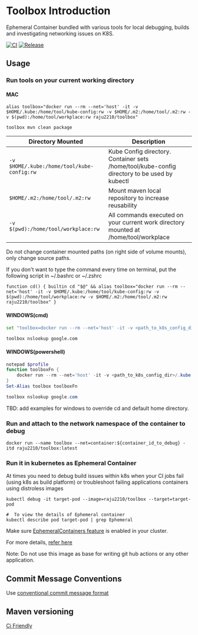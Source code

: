 # Toolbox Introduction
Ephemeral Container bundled with various tools for local debugging, builds and investigating networking issues on K8S.

[![CI](https://github.com/rajesh-kumar/toolbox-container/workflows/CI/badge.svg)](https://github.com/rajesh-kumar/toolbox-container/actions?query=branch%3Amaster)
[![Release](https://github.com/rajesh-kumar/toolbox-container/workflows/Release/badge.svg)](https://github.com/rajesh-kumar/toolbox-container/actions?query=branch%3Amaster)


## Usage

### Run tools on your current working directory

#### MAC

```shell script
alias toolbox="docker run --rm --net='host' -it -v $HOME/.kube:/home/tool/kube-config:rw -v $HOME/.m2:/home/tool/.m2:rw -v $(pwd):/home/tool/workplace:rw raju2210/toolbox"
```

```shell script
toolbox mvn clean package
```

| Directory Mounted | Description |
| --- | --- |
| `-v $HOME/.kube:/home/tool/kube-config:rw` | Kube Config directory. Container sets /home/tool/kube-config directory to be used by kubectl |
| `$HOME/.m2:/home/tool/.m2:rw` | Mount maven local repository to increase reusability |
| `-v $(pwd):/home/tool/workplace:rw` | All commands executed on your current work directory mounted at /home/tool/workplace |

Do not change container mounted paths (on right side of volume mounts), only change source paths.

If you don't want to type the command every time on terminal, put the following script in ~/.bashrc or ~/.zshrc

```shell script
function cd() { builtin cd "$@" && alias toolbox="docker run --rm --net='host' -it -v $HOME/.kube:/home/tool/kube-config:rw -v $(pwd):/home/tool/workplace:rw -v $HOME/.m2:/home/tool/.m2:rw raju2210/toolbox" }
```

#### WINDOWS(cmd)

```bash script
set "toolbox=docker run --rm --net='host' -it -v <path_to_k8s_config_dir>/.kube:/home/tool/kube-config -v %cd%:/home/tool/workplace -v <path_to_m2_dir>:/home/tool/.m2 raju2210/toolbox"

toolbox nslookup google.com
```

#### WINDOWS(powershell)

```powershell script
notepad $profile
function toolboxFn {
    docker run --rm --net='host' -it -v <path_to_k8s_config_dir>/.kube:/home/tool/kube-config -v ${PWD}:/home/tool/workplace raju2210/toolbox
}
Set-Alias toolbox toolboxFn

toolbox nslookup google.com
```
TBD: add examples for windows to override cd and default home directory.

### Run and attach to the network namespace of the container to debug
```shell script
docker run --name toolbox --net=container:${container_id_to_debug} -itd raju2210/toolbox:latest
```

### Run it in kubernetes as Ephemeral Container

At times you need to debug build issues within k8s when your CI jobs fail (using k8s as build platform) or troubleshoot failing applications containers using distroless images  

```shell script
kubectl debug -it target-pod --image=raju2210/toolbox --target=target-pod
```

```shell script
#  To view the details of Ephemeral container
kubectl describe pod target-pod | grep Ephemeral
```

Make sure [EphemeralContainers feature](https://kubernetes.io/docs/reference/command-line-tools-reference/feature-gates/) is enabled in your cluster.

For more details, [refer here](https://kubernetes.io/docs/tasks/debug-application-cluster/debug-running-pod/#ephemeral-container)

Note: Do not use this image as base for writing git hub actions or any other application.

## Commit Message Conventions

Use [conventional commit message format](https://www.conventionalcommits.org/en/v1.0.0/)

## Maven versioning

[Ci Friendly](https://maven.apache.org/maven-ci-friendly.html)
